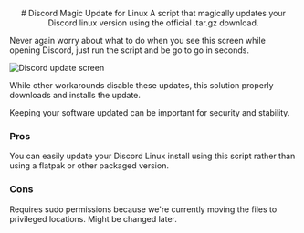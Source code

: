 <p align="center">
# Discord Magic Update for Linux
A script that magically updates your Discord linux version using the official .tar.gz download.

Never again worry about what to do when you see this screen while opening Discord, just run the script and be go to go in seconds.

![Discord update screen](https://i.imgur.com/JU36HzK.png)

While other workarounds disable these updates, this solution properly downloads and installs the update.

Keeping your software updated can be important for security and stability.

### Pros
You can easily update your Discord Linux install using this script rather than using a flatpak or other packaged version.

### Cons
Requires sudo permissions because we're currently moving the files to privileged locations. Might be changed later.
</p>

